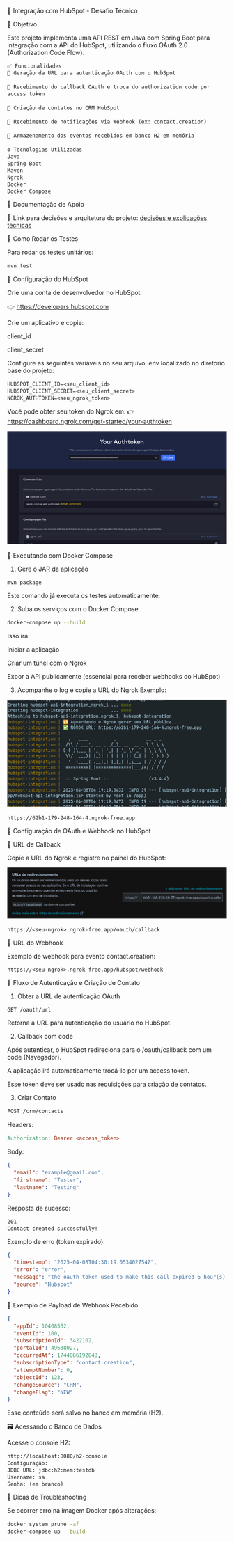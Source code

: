 🔗 Integração com HubSpot - Desafio Técnico

🎯 Objetivo

Este projeto implementa uma API REST em Java com Spring Boot para integração com a API do HubSpot, utilizando o fluxo OAuth 2.0 (Authorization Code Flow).

    ✅ Funcionalidades
    🔑 Geração da URL para autenticação OAuth com o HubSpot

    🔁 Recebimento do callback OAuth e troca do authorization code por access token

    📝 Criação de contatos no CRM HubSpot

    📩 Recebimento de notificações via Webhook (ex: contact.creation)

    🧠 Armazenamento dos eventos recebidos em banco H2 em memória

    ⚙️ Tecnologias Utilizadas
    Java	   
    Spring Boot
    Maven
    Ngrok
    Docker
    Docker Compose

📁 Documentação de Apoio

📄 Link para decisões e arquitetura do projeto: [decisões e explicações técnicas](docs/reports/report.md)

🧪 Como Rodar os Testes

Para rodar os testes unitários:

~~~bash
mvn test
~~~

🔐 Configuração do HubSpot

Crie uma conta de desenvolvedor no HubSpot:

👉 https://developers.hubspot.com

Crie um aplicativo e copie:

client_id

client_secret

Configure as seguintes variáveis no seu arquivo .env localizado no diretorio base do projeto:

~~~env
HUBSPOT_CLIENT_ID=<seu_client_id>
HUBSPOT_CLIENT_SECRET=<seu_client_secret>
NGROK_AUTHTOKEN=<seu_ngrok_token>
~~~

Você pode obter seu token do Ngrok em:
👉 https://dashboard.ngrok.com/get-started/your-authtoken

![ngrok-view-dashboard](docs/images/ngrok-token-view.png)

🐳 Executando com Docker Compose

1. Gere o JAR da aplicação

~~~bash
mvn package
~~~

Este comando já executa os testes automaticamente.

2. Suba os serviços com o Docker Compose
~~~bash
docker-compose up --build
~~~

Isso irá:

Iniciar a aplicação

Criar um túnel com o Ngrok

Expor a API publicamente (essencial para receber webhooks do HubSpot)

3. Acompanhe o log e copie a URL do Ngrok
Exemplo:

![Ngrok-url](docs/images/url-ngrok.png)

~~~text
https://62b1-179-248-164-4.ngrok-free.app
~~~

🔄 Configuração de OAuth e Webhook no HubSpot

🔗 URL de Callback

Copie a URL do Ngrok e registre no painel do HubSpot:

![callback-hubspot](docs/images/callback-url-set.png)

~~~text
https://<seu-ngrok>.ngrok-free.app/oauth/callback
~~~

📩 URL do Webhook

Exemplo de webhook para evento contact.creation:

~~~text
https://<seu-ngrok>.ngrok-free.app/hubspot/webhook
~~~

🚀 Fluxo de Autenticação e Criação de Contato

1. Obter a URL de autenticação OAuth
~~~bash
GET /oauth/url
~~~

Retorna a URL para autenticação do usuário no HubSpot.

2. Callback com code

Após autenticar, o HubSpot redireciona para o /oauth/callback com um code (Navegador).

A aplicação irá automaticamente trocá-lo por um access token.

Esse token deve ser usado nas requisições para criação de contatos.

3. Criar Contato
~~~bash
POST /crm/contacts
~~~
Headers:
~~~makefile
Authorization: Bearer <access_token>
~~~

Body:
~~~json
{
  "email": "example@gmail.com",
  "firstname": "Tester",
  "lastname": "Testing"
}
~~~

Resposta de sucesso:

~~~text
201
Contact created successfully!
~~~

Exemplo de erro (token expirado):
~~~json
{
  "timestamp": "2025-04-08T04:30:19.053402754Z",
  "error": "error",
  "message": "the oauth token used to make this call expired 6 hour(s) ago.",
  "source": "Hubspot"
}
~~~

🔔 Exemplo de Payload de Webhook Recebido
~~~json
{
  "appId": 10468552,
  "eventId": 100,
  "subscriptionId": 3422102,
  "portalId": 49638027,
  "occurredAt": 1744086192843,
  "subscriptionType": "contact.creation",
  "attemptNumber": 0,
  "objectId": 123,
  "changeSource": "CRM",
  "changeFlag": "NEW"
}
~~~

Esse conteúdo será salvo no banco em memória (H2).

🗃️ Acessando o Banco de Dados

Acesse o console H2:

~~~ text
http://localhost:8080/h2-console
Configuração:
JDBC URL: jdbc:h2:mem:testdb
Username: sa
Senha: (em branco)
~~~

🧼 Dicas de Troubleshooting

Se ocorrer erro na imagem Docker após alterações:

~~~ bash
docker system prune -af
docker-compose up --build
~~~